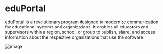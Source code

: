 # eduPortal
eduPortal is a revolutionary program designed to modernize communication for educational systems and organizations. It enables all educators and supervisors within a region, school, or group to publish, share, and access information about the respective organizations that use the software


![image](https://github.com/user-attachments/assets/12e03942-237f-4429-8a4a-c9cad404c398)
